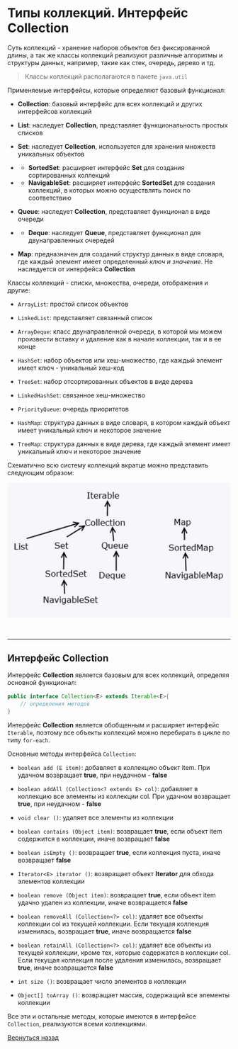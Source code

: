 # Типы коллекций. Интерфейс Collection

Суть коллекций - хранение наборов объектов без фиксированной длины, а так же классы коллекций реализуют различные алгоритмы и структуры данных, например, такие как стек, очередь, дерево и тд.

> Классы коллекций располагаются в пакете `java.util`


Применяемые интерфейсы, которые определяют базовый функционал: 

+ **Collection**: базовый интерфейс для всех коллекций и других интерфейсов коллекций
  
+ **List**: наследует **Collection**, представляет функциональность простых списков

+ **Set**: наследует **Collection**, используется для хранения множеств уникальных объектов
  
+ + **SortedSet**: расширяет интерфейс **Set** для создания сортированных коллекций
  
+ + **NavigableSet**: расширяет интерфейс **SortedSet** для создания коллекций, в которых можно осуществлять поиск по соответствию
  
+ **Queue**: наследует **Collection**, представляет функционал в виде очереди

+ + **Deque**: наследует **Queue**, представляет функционал для двунаправленных очередей

+ **Map**: предназначен для созданий структур данных в виде словаря, где каждый элемент имеет определенный *ключ и значение*. Не наследуется от интерфейса **Collection**


Классы коллекций - списки, множества, очереди, отображения и другие:

+ `ArrayList`: простой список объектов

+ `LinkedList`: представляет связанный список

+ `ArrayDeque`: класс двунаправленной очереди, в которой мы можем произвести вставку и удаление как в начале коллекции, так и в ее конце

+ `HashSet`: набор объектов или хеш-множество, где каждый элемент имеет ключ - уникальный хеш-код

+ `TreeSet`: набор отсортированных объектов в виде дерева

+ `LinkedHashSet`: связанное хеш-множество

+ `PriorityQueue`: очередь приоритетов

+ `HashMap`: структура данных в виде словаря, в котором каждый объект имеет уникальный ключ и некоторое значение

+ `TreeMap`: структура данных в виде дерева, где каждый элемент имеет уникальный ключ и некоторое значение

Схематично всю систему коллекций вкратце можно представить следующим образом:

![alt](img/scr1.jpg)

<br>

____

## Интерфейс Collection

Интерфейс **Collection** является базовым для всех коллекций, определяя основной функционал:

```Java
public interface Collection<E> extends Iterable<E>{
    // определения методов
}
```

Интерфейс **Collection** является обобщенным и расширяет интерфейс `Iterable`, поэтому все объекты коллекций можно перебирать в цикле по типу `for-each`.

Основные методы интерфейса `Collection`:

+ `boolean add (E item)`: добавляет в коллекцию объект item. При удачном возвращает **true**, при неудачном - **false**

+ `boolean addAll (Collection<? extends E> col)`: добавляет в коллекцию все элементы из коллекции col. При удачном возвращает **true**, при неудачном - **false**

+ `void clear ()`: удаляет все элементы из коллекции

+ `boolean contains (Object item)`: возвращает **true**, если объект item содержится в коллекции, иначе возвращает **false**

+ `boolean isEmpty ()`: возвращает **true**, если коллекция пуста, иначе возвращает **false**

+ `Iterator<E> iterator ()`: возвращает объект **Iterator** для обхода элементов коллекции

+ `boolean remove (Object item)`: возвращает **true**, если объект item удачно удален из коллекции, иначе возвращается **false**

+ `boolean removeAll (Collection<?> col)`: удаляет все объекты коллекции col из текущей коллекции. Если текущая коллекция изменилась, возвращает **true**, иначе возвращается **false**

+ `boolean retainAll (Collection<?> col)`: удаляет все объекты из текущей коллекции, кроме тех, которые содержатся в коллекции col. Если текущая коллекция после удаления изменилась, возвращает **true**, иначе возвращается **false**

+ `int size ()`: возвращает число элементов в коллекции

+ `Object[] toArray ()`: возвращает массив, содержащий все элементы коллекции

Все эти и остальные методы, которые имеются в интерфейсе `Collection`, реализуются всеми коллекциями.

[Вернуться назад](../../README.md)